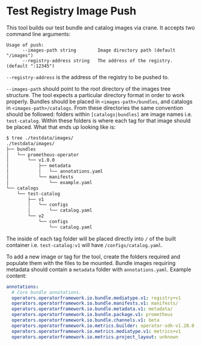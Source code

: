 # Test Registry Image Push

This tool builds our test bundle and catalog images via crane. It accepts two command line arguments:
```
Usage of push:
      --images-path string        Image directory path (default "/images")
      --registry-address string   The address of the registry. (default ":12345")
```

`--registry-address` is the address of the registry to be pushed to.

`--images-path` should point to the root directory of the images tree structure. The tool expects a particular directory format in order to work properly. Bundles should be placed in `<images-path>/bundles`, and catalogs in `<images-path>/catalogs`. From these directories the same convention should be followed: folders within `[catalogs|bundles]` are image names i.e. `test-catalog`. Within these folders is where each tag for that image should be placed. What that ends up looking like is:
```bash
$ tree ./testdata/images/
./testdata/images/
├── bundles
│   └── prometheus-operator
│       └── v1.0.0
│           ├── metadata
│           │   └── annotations.yaml
│           └── manifests
│               └── example.yaml
└── catalogs
    └── test-catalog
        ├── v1
        │   └── configs
        │       └── catalog.yaml
        └── v2
            └── configs
                └── catalog.yaml
```
The inside of each tag folder will be placed directly into `/` of the built container i.e. `test-catalog:v1` will have `/configs/catalog.yaml`. 

To add a new image or tag for the tool, create the folders required and populate them with the files to be mounted. Bundle images requiring metadata should contain a `metadata` folder with `annotations.yaml`. Example content:
```yaml
annotations:
  # Core bundle annotations.
  operators.operatorframework.io.bundle.mediatype.v1: registry+v1
  operators.operatorframework.io.bundle.manifests.v1: manifests/
  operators.operatorframework.io.bundle.metadata.v1: metadata/
  operators.operatorframework.io.bundle.package.v1: prometheus
  operators.operatorframework.io.bundle.channels.v1: beta
  operators.operatorframework.io.metrics.builder: operator-sdk-v1.28.0
  operators.operatorframework.io.metrics.mediatype.v1: metrics+v1
  operators.operatorframework.io.metrics.project_layout: unknown
```
